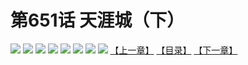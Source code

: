 # 第651话 天涯城（下）
![](https://mhpic.xiaomingtaiji.net/comic/D/斗破苍穹拆分版/651话/1.jpg-zymk.middle.webp)
![](https://mhpic.xiaomingtaiji.net/comic/D/斗破苍穹拆分版/651话/2.jpg-zymk.middle.webp)
![](https://mhpic.xiaomingtaiji.net/comic/D/斗破苍穹拆分版/651话/3.jpg-zymk.middle.webp)
![](https://mhpic.xiaomingtaiji.net/comic/D/斗破苍穹拆分版/651话/4.jpg-zymk.middle.webp)
![](https://mhpic.xiaomingtaiji.net/comic/D/斗破苍穹拆分版/651话/5.jpg-zymk.middle.webp)
![](https://mhpic.xiaomingtaiji.net/comic/D/斗破苍穹拆分版/651话/6.jpg-zymk.middle.webp)
![](https://mhpic.xiaomingtaiji.net/comic/D/斗破苍穹拆分版/651话/7.jpg-zymk.middle.webp)
![](https://mhpic.xiaomingtaiji.net/comic/D/斗破苍穹拆分版/651话/8.jpg-zymk.middle.webp)
[【上一章】](./650.md)
[【目录】](./README.md)
[【下一章】](./652.md)
